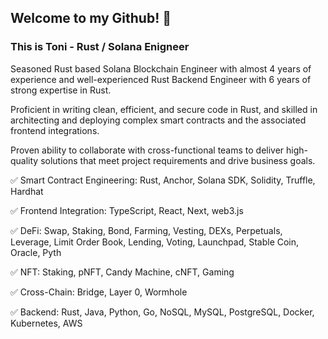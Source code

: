 ## Welcome to my Github! 👋
### This is Toni - Rust / Solana Enigneer

Seasoned Rust based Solana Blockchain Engineer with almost 4 years of experience and well-experienced Rust Backend Engineer with 6 years of strong expertise in Rust.

Proficient in writing clean, efficient, and secure code in Rust, and skilled in architecting and deploying complex smart contracts and the associated frontend integrations.

Proven ability to collaborate with cross-functional teams to deliver high-quality solutions that meet project requirements and drive business goals.

 ✅  Smart Contract Engineering: Rust, Anchor, Solana SDK, Solidity, Truffle, Hardhat
 
 ✅  Frontend Integration: TypeScript, React, Next, web3.js
 
 ✅  DeFi: Swap, Staking, Bond, Farming, Vesting, DEXs, Perpetuals, Leverage, Limit Order Book, Lending, Voting, Launchpad, Stable Coin, Oracle, Pyth
 
 ✅  NFT: Staking, pNFT, Candy Machine, cNFT, Gaming
 
 ✅  Cross-Chain: Bridge, Layer 0, Wormhole
 
 ✅  Backend: Rust, Java, Python, Go, NoSQL, MySQL, PostgreSQL, Docker, Kubernetes, AWS



